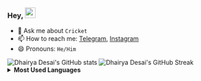 ### Hey, <img src="https://github.com/rajput2107/rajput2107/blob/master/Assets/Hi.gif" width="24px">


- 💬 Ask me about `Cricket`
- 📫 How to reach me: [Telegram](https://t.me/dhairya_desai23), [Instagram](https://www.instagram.com/dhairya_desai/)
- 😄 Pronouns: `He/Him`

<img src="https://yc-stats.vercel.app/api?username=mazimez&show_icons=true&count_private=true&border_radius=12&title_color=58a6ff&bg_color=161b22&show_owner=true&text_color=c9d1d9&icon_color=58a6ff&hide_border=true" alt="Dhairya Desai's GitHub stats" />

<img src="https://github-readme-streak-stats.herokuapp.com/?user=mazimez&hide_border=true&background=161b22&ring=27d545&fire=27d545&currStreakLabel=27d545&currStreakNum=f0f6fc&sideLabels=c9d1d9&dates=8b949e&sideNums=f0f6fc&stroke=30363d" alt="Dhairya Desai's GitHub Streak" />

<details>
 <summary><b>Most Used Languages</b></summary><br/>
 <img  src="https://github-readme-stats.vercel.app/api/top-langs/?username=dhairya-desai&show_icons=true&count_private=true&border_radius=12&layout=compact&title_color=58a6ff&bg_color=161b22&show_owner=true&text_color=c9d1d9&icon_color=58a6ff&hide_border=true" />
</details>



